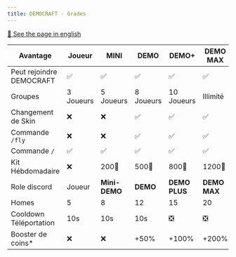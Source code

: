 ```yaml
---
title: DEMOCRAFT - Grades
---
```


[🍵 See the page in english](./ranks)

| Avantage                | Joueur    | MINI          | DEMO         | DEMO+         | DEMO MAX      |
| ----------------------- | ---------- | ------------- | ------------ | ------------- | ------------- |
| Peut rejoindre DEMOCRAFT | ✅         | ✅             | ✅            | ✅             | ✅             |
| Groupes                 | 3 Joueurs | 5 Joueurs     | 8 Joueurs    | 10 Joueurs    | Illimité      |
| Changement de Skin      | ❌         | ❌             | ✅            | ✅             | ✅             |
| Commande `/fly`         | ❌         | ❌             | ✅            | ✅             | ✅             |
| Commande `/`            | ✅         | ✅             | ✅            | ✅             | ✅             |
| Kit Hébdomadaire        | ❌         | 200💎  | 500💎 | 800💎  | 1200💎 |
| Role discord            | Joueur    | **Mini-DEMO** | **DEMO**     | **DEMO PLUS** | **DEMO MAX**  |
| Homes                   | 5         | 8             | 12           | 15            | 20            |
| Cooldown Téléportation  | 10s         | 10s             | 10s             | ❎             | ❎            |
| Booster de coins*       | ❌         | ❌             | +50%         | +100%         | +200%         |

